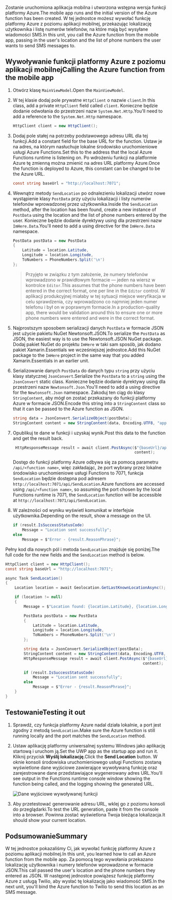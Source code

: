 <span data-ttu-id="84e97-101">Zostanie uruchomiona aplikacja mobilna i utworzona wstępna wersja funkcji platformy Azure.</span><span class="sxs-lookup"><span data-stu-id="84e97-101">The mobile app runs and the initial version of the Azure function has been created.</span></span> <span data-ttu-id="84e97-102">W tej jednostce możesz wywołać funkcję platformy Azure z poziomu aplikacji mobilnej, przekazując lokalizację użytkownika i listę numerów telefonów, na które mają być wysyłane wiadomości SMS.</span><span class="sxs-lookup"><span data-stu-id="84e97-102">In this unit, you call the Azure function from the mobile app, passing in the user's location and the list of phone numbers the user wants to send SMS messages to.</span></span>

## <a name="calling-the-azure-function-from-the-mobile-app"></a><span data-ttu-id="84e97-103">Wywoływanie funkcji platformy Azure z poziomu aplikacji mobilnej</span><span class="sxs-lookup"><span data-stu-id="84e97-103">Calling the Azure function from the mobile app</span></span>

1. <span data-ttu-id="84e97-104">Otwórz klasę `MainViewModel`.</span><span class="sxs-lookup"><span data-stu-id="84e97-104">Open the `MainViewModel`.</span></span>

2. <span data-ttu-id="84e97-105">W tej klasie dodaj pole prywatne `HttpClient` o nazwie `client`.</span><span class="sxs-lookup"><span data-stu-id="84e97-105">In this class, add a private `HttpClient` field called `client`.</span></span> <span data-ttu-id="84e97-106">Konieczne będzie dodanie odwołania do przestrzeni nazw `System.Net.Http`.</span><span class="sxs-lookup"><span data-stu-id="84e97-106">You'll need to add a reference to the `System.Net.Http` namespace.</span></span>

    ```cs
    HttpClient client = new HttpClient();
    ```

3. <span data-ttu-id="84e97-107">Dodaj pole stałej na potrzeby podstawowego adresu URL dla tej funkcji.</span><span class="sxs-lookup"><span data-stu-id="84e97-107">Add a constant field for the base URL for the function.</span></span> <span data-ttu-id="84e97-108">Ustaw je na adres, na którym nasłuchuje lokalne środowisko uruchomieniowe usługi Azure Functions.</span><span class="sxs-lookup"><span data-stu-id="84e97-108">Set this to the address that the local Azure Functions runtime is listening on.</span></span> <span data-ttu-id="84e97-109">Po wdrożeniu funkcji na platformie Azure tę zmienną można zmienić na adres URL platformy Azure.</span><span class="sxs-lookup"><span data-stu-id="84e97-109">Once the function is deployed to Azure, this constant can be changed to be the Azure URL.</span></span>

    ```cs
    const string baseUrl = "http://localhost:7071";
    ```

4. <span data-ttu-id="84e97-110">Wewnątrz metody `SendLocation` po odnalezieniu lokalizacji utwórz nowe wystąpienie klasy `PostData` przy użyciu lokalizacji i listy numerów telefonów wprowadzonej przez użytkownika.</span><span class="sxs-lookup"><span data-stu-id="84e97-110">Inside the `SendLocation` method, after the location has been found, create a new instance of `PostData` using the location and the list of phone numbers entered by the user.</span></span> <span data-ttu-id="84e97-111">Konieczne będzie dodanie dyrektywy using dla przestrzeni nazw `ImHere.Data`.</span><span class="sxs-lookup"><span data-stu-id="84e97-111">You'll need to add a using directive for the `ImHere.Data` namespace.</span></span>

    ```cs
    PostData postData = new PostData
    {
        Latitude = location.Latitude,
        Longitude = location.Longitude,
        ToNumbers = PhoneNumbers.Split('\n')
    };
    ```

    > <span data-ttu-id="84e97-112">Przyjęto w związku z tym założenie, że numery telefonów wprowadzono w prawidłowym formacie — jeden na wiersz w kontrolce `Editor`.</span><span class="sxs-lookup"><span data-stu-id="84e97-112">This assumes that the phone numbers have been entered in the correct format, one per line in the `Editor` control.</span></span> <span data-ttu-id="84e97-113">W aplikacji produkcyjnej miałaby w tej sytuacji miejsce weryfikacja w celu sprawdzenia, czy wprowadzono co najmniej jeden numer telefonu i był on w poprawnym formacie.</span><span class="sxs-lookup"><span data-stu-id="84e97-113">In a production-quality app, there would be validation around this to ensure one or more phone numbers were entered and were in the correct format.</span></span>

5. <span data-ttu-id="84e97-114">Najprostszym sposobem serializacji danych `PostData` w formacie JSON jest użycie pakietu NuGet Newtonsoft.JSON.</span><span class="sxs-lookup"><span data-stu-id="84e97-114">To serialize the `PostData` as JSON, the easiest way is to use the Newtonsoft.JSON NuGet package.</span></span> <span data-ttu-id="84e97-115">Dodaj pakiet NuGet do projektu `ImHere` w taki sam sposób, jak dodano pakiet Xamarin.Essentials we wcześniejszej jednostce.</span><span class="sxs-lookup"><span data-stu-id="84e97-115">Add this NuGet package to the `ImHere` project in the same way that you added Xamarin.Essentials in an earlier unit.</span></span>

6. <span data-ttu-id="84e97-116">Serializowanie danych `PostData` do danych typu `string` przy użyciu klasy statycznej `JsonConvert`.</span><span class="sxs-lookup"><span data-stu-id="84e97-116">Serialize the `PostData` to a `string` using the `JsonConvert` static class.</span></span> <span data-ttu-id="84e97-117">Konieczne będzie dodanie dyrektywy using dla przestrzeni nazw `Newtonsoft.Json`.</span><span class="sxs-lookup"><span data-stu-id="84e97-117">You'll need to add a using directive for the `Newtonsoft.Json` namespace.</span></span> <span data-ttu-id="84e97-118">Zakoduj ten ciąg do klasy `StringContent`, aby mógł on zostać przekazany do funkcji platformy Azure w formacie JSON.</span><span class="sxs-lookup"><span data-stu-id="84e97-118">Encode this string into a `StringContent` class so that it can be passed to the Azure function as JSON.</span></span>

    ```cs
    string data = JsonConvert.SerializeObject(postData);
    StringContent content = new StringContent(data, Encoding.UTF8, "application/json");
    ```

7. <span data-ttu-id="84e97-119">Opublikuj te dane w funkcji i uzyskaj wynik.</span><span class="sxs-lookup"><span data-stu-id="84e97-119">Post this data to the function and get the result back.</span></span>

   ```cs
    HttpResponseMessage result = await client.PostAsync($"{baseUrl}/api/SendLocation",
                                                        content);
   ```

   <span data-ttu-id="84e97-120">Dostęp do funkcji platformy Azure odbywa się za pomocą parametru `/api/<function name>`, więc zakładając, że port wybrany przez lokalne środowisko uruchomieniowe usługi Functions to 7071, funkcja `SendLocation` będzie dostępna pod adresem `http://localhost:7071/api/SendLocation`.</span><span class="sxs-lookup"><span data-stu-id="84e97-120">Azure functions are accessed using `/api/<function name>`, so assuming the port chosen by the local Functions runtime is 7071, the `SendLocation` function will be accessible at `http://localhost:7071/api/SendLocation`.</span></span>

8. <span data-ttu-id="84e97-121">W zależności od wyniku wyświetl komunikat w interfejsie użytkownika.</span><span class="sxs-lookup"><span data-stu-id="84e97-121">Depending on the result, show a message on the UI.</span></span>

    ```cs
    if (result.IsSuccessStatusCode)
        Message = "Location sent successfully";
    else
        Message = $"Error - {result.ReasonPhrase}";
    ```

<span data-ttu-id="84e97-122">Pełny kod dla nowych pól i metoda `SendLocation` znajduje się poniżej.</span><span class="sxs-lookup"><span data-stu-id="84e97-122">The full code for the new fields and the `SendLocation` method is below.</span></span>

```cs
HttpClient client = new HttpClient();
const string baseUrl = "http://localhost:7071";

async Task SendLocation()
{
    Location location = await Geolocation.GetLastKnownLocationAsync();

    if (location != null)
    {
        Message = $"Location found: {location.Latitude}, {location.Longitude}.";

        PostData postData = new PostData
        {
            Latitude = location.Latitude,
            Longitude = location.Longitude,
            ToNumbers = PhoneNumbers.Split('\n')
        };

        string data = JsonConvert.SerializeObject(postData);
        StringContent content = new StringContent(data, Encoding.UTF8, "application/json");
        HttpResponseMessage result = await client.PostAsync($"{baseUrl}/api/SendLocation",
                                                            content);

        if (result.IsSuccessStatusCode)
            Message = "Location sent successfully";
        else
            Message = $"Error - {result.ReasonPhrase}";
    }
}
```

## <a name="testing-it-out"></a><span data-ttu-id="84e97-123">Testowanie</span><span class="sxs-lookup"><span data-stu-id="84e97-123">Testing it out</span></span>

1. <span data-ttu-id="84e97-124">Sprawdź, czy funkcja platformy Azure nadal działa lokalnie, a port jest zgodny z metodą `SendLocation`.</span><span class="sxs-lookup"><span data-stu-id="84e97-124">Make sure the Azure function is still running locally and the port matches the `SendLocation` method.</span></span>

2. <span data-ttu-id="84e97-125">Ustaw aplikację platformy uniwersalnej systemu Windows jako aplikację startową i uruchom ją.</span><span class="sxs-lookup"><span data-stu-id="84e97-125">Set the UWP app as the startup app and run it.</span></span> <span data-ttu-id="84e97-126">Kliknij przycisk **Wyślij lokalizację**.</span><span class="sxs-lookup"><span data-stu-id="84e97-126">Click the **Send Location** button.</span></span> <span data-ttu-id="84e97-127">W oknie konsoli środowiska uruchomieniowego usługi Functions zostaną wyświetlone dane wyjściowe zawierające wywoływaną funkcję oraz zarejestrowane dane przedstawiające wygenerowany adres URL.</span><span class="sxs-lookup"><span data-stu-id="84e97-127">You'll see output in the Functions runtime console window showing the function being called, and the logging showing the generated URL.</span></span>

    ![Dane wyjściowe wywoływanej funkcji](../media/6-function-called.png)

3. <span data-ttu-id="84e97-129">Aby przetestować generowanie adresu URL, wklej go z poziomu konsoli do przeglądarki.</span><span class="sxs-lookup"><span data-stu-id="84e97-129">To test the URL generation, paste it from the console into a browser.</span></span> <span data-ttu-id="84e97-130">Powinna zostać wyświetlona Twoja bieżąca lokalizacja.</span><span class="sxs-lookup"><span data-stu-id="84e97-130">It should show your current location.</span></span>

## <a name="summary"></a><span data-ttu-id="84e97-131">Podsumowanie</span><span class="sxs-lookup"><span data-stu-id="84e97-131">Summary</span></span>

<span data-ttu-id="84e97-132">W tej jednostce pokazaliśmy Ci, jak wywołać funkcję platformy Azure z poziomu aplikacji mobilnej.</span><span class="sxs-lookup"><span data-stu-id="84e97-132">In this unit, you learned how to call an Azure function from the mobile app.</span></span> <span data-ttu-id="84e97-133">Za pomocą tego wywołania przekazano lokalizację użytkownika i numery telefonów wprowadzone w formacie JSON.</span><span class="sxs-lookup"><span data-stu-id="84e97-133">This call passed the user's location and the phone numbers they entered as JSON.</span></span> <span data-ttu-id="84e97-134">W następnej jednostce powiążesz funkcję platformy Azure z usługą Twilio, aby wysłać tę lokalizację jako wiadomość SMS.</span><span class="sxs-lookup"><span data-stu-id="84e97-134">In the next unit, you'll bind the Azure function to Twilio to send this location as an SMS message.</span></span>